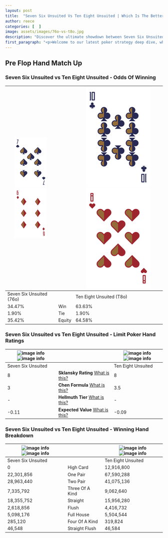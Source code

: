 ```yaml
---
layout: post
title:  "Seven Six Unsuited Vs Ten Eight Unsuited | Which Is The Better Hand In Poker? A Complete Guide"
author: reece
categories: [  ]
image: assets/images/76o-vs-t8o.jpg
description: "Discover the ultimate showdown between Seven Six Unsuited and Ten Eight Unsuited in poker! Uncover the odds, strategies, and scenarios where one hand triumphs over the other. Get ready to up your poker game with this thrilling analysis."
first_paragraph: "<p>Welcome to our latest poker strategy deep dive, where we're pitting two distinct hands against each other in a high-stakes showdown: Seven Six Unsuited vs Ten Eight Unsuited.</p><p>In the dynamic world of poker, every decision counts, and knowing which hand holds the upper hand is key to your success at the table.</p><p>In this article, we'll dissect these two hands, explore the scenarios where one dominates the other, and equip you with the knowledge to make strategic choices that can tip the odds in your favor.</p><p>Get ready to unravel the intriguing dynamics of these poker hands and elevate your game to new heights.</p>"
---
```




[comment]: # (sp0)

## Pre Flop Hand Match Up

<div class="table hand-ratings" markdown="1"> 



### Seven Six Unsuited vs Ten Eight Unsuited - Odds Of Winning


    
| ![image info](assets/images/hand1/7.png) ![image info](assets/images/hand1/6o.png) |  | ![image info](assets/images/hand2/t.png) ![image info](assets/images/hand2/8o.png) |
| -------- | -------- | -------- |
| Seven Six Unsuited (76o) |  | Ten Eight Unsuited (T8o) |
| 34.47% | Win | 63.63% |
| 1.90% | Tie | 1.90% |
| 35.42% | Equity | 64.58% |




[comment]: # (sp1)



### Seven Six Unsuited vs Ten Eight Unsuited - Limit Poker Hand Ratings


    
| ![image info](https://www.riverpairs.com/assets/images/hand1/7.png) ![image info](https://www.riverpairs.com/assets/images/hand1/6o.png) |  | ![image info](https://www.riverpairs.com/assets/images/hand2/t.png) ![image info](https://www.riverpairs.com/assets/images/hand2/8o.png) |
| -------- | -------- | -------- |
| Seven Six Unsuited |  | Ten Eight Unsuited |
| 8 | **Sklansky Rating** [What is this?](/sklansky-rating-explained) | 8 |
| 3 | **Chen Formula** [What is this?](/chen-formula-explained) | 3.5 |
| - | **Hellmuth Tier** [What is this?](/Hellmuth-tier-explained) | - |
| -0.11 | **Expected Value** [What is this?](/expected-value-explained) | -0.09 |




[comment]: # (sp2)



### Seven Six Unsuited vs Ten Eight Unsuited - Winning Hand Breakdown


    
| ![image info](https://www.riverpairs.com/assets/images/hand1/7.png) ![image info](https://www.riverpairs.com/assets/images/hand1/6o.png) |  | ![image info](https://www.riverpairs.com/assets/images/hand2/t.png) ![image info](https://www.riverpairs.com/assets/images/hand2/8o.png) |
| -------- | -------- | -------- |
| Seven Six Unsuited |  | Ten Eight Unsuited |
| 0 | High Card | 12,916,800 |
| 22,301,856 | One Pair | 67,590,288 |
| 28,963,440 | Two Pair | 41,075,136 |
| 7,335,792 | Three Of A Kind | 9,062,640 |
| 18,355,752 | Straight | 15,956,280 |
| 2,618,856 | Flush | 4,416,732 |
| 5,098,176 | Full House | 5,504,544 |
| 285,120 | Four Of A Kind | 319,824 |
| 46,548 | Straight Flush | 46,584 |




[comment]: # (sp3)



</div>

[comment]: # (sp4)



[comment]: # (sp5)

